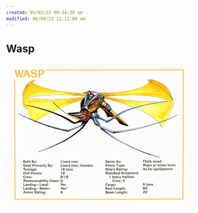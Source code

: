```yaml
---
created: 05/02/23 09:34:30 am
modified: 06/08/23 11:12:09 am
---
```


# Wasp

![](attachments/wasp.jpg)
